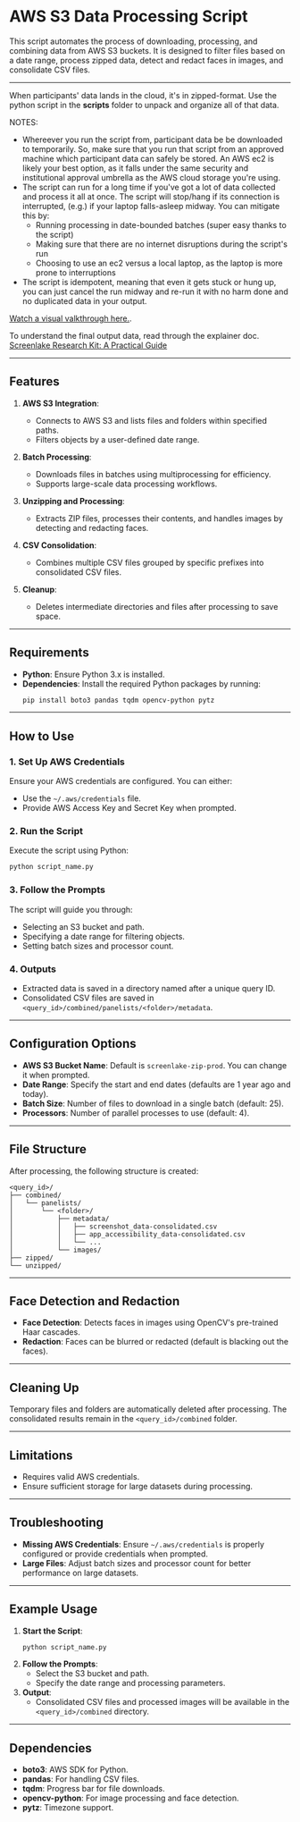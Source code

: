 # AWS S3 Data Processing Script

This script automates the process of downloading, processing, and combining data from AWS S3 buckets. It is designed to filter files based on a date range, process zipped data, detect and redact faces in images, and consolidate CSV files.


---


When participants' data lands in the cloud, it's in zipped-format. Use the python script in the **scripts** folder to unpack and organize all of that data.

NOTES:
- Whereever you run the script from, participant data be be downloaded to temporarily. So, make sure that you run that script from an approved machine which participant data can safely be stored. An AWS ec2 is likely your best option, as it falls under the same security and institutional approval umbrella as the AWS cloud storage you're using.
- The script can run for a long time if you've got a lot of data collected and process it all at once. The script will stop/hang if its connection is interrupted, (e.g.) if your laptop falls-asleep midway. You can mitigate this by:
    - Running processing in date-bounded batches (super easy thanks to the script)
    - Making sure that there are no internet disruptions during the script's run
    - Choosing to use an ec2 versus a local laptop, as the laptop is more prone to interruptions
- The script is idempotent, meaning that even it gets stuck or hung up, you can just cancel the run midway and re-run it with no harm done and no duplicated data in your output.

[Watch a visual valkthrough here.](https://youtu.be/oFH0MieGgUY).


To understand the final output data, read through the explainer doc.
[Screenlake Research Kit: A Practical Guide](https://docs.google.com/document/d/1TMU9V169so5C-JHJscVokS_iKi2IjCiabze07KnQ41E/edit?usp=sharing)



---


## Features
1. **AWS S3 Integration**:
    - Connects to AWS S3 and lists files and folders within specified paths.
    - Filters objects by a user-defined date range.

2. **Batch Processing**:
    - Downloads files in batches using multiprocessing for efficiency.
    - Supports large-scale data processing workflows.

3. **Unzipping and Processing**:
    - Extracts ZIP files, processes their contents, and handles images by detecting and redacting faces.

4. **CSV Consolidation**:
    - Combines multiple CSV files grouped by specific prefixes into consolidated CSV files.

5. **Cleanup**:
    - Deletes intermediate directories and files after processing to save space.

---

## Requirements
- **Python**: Ensure Python 3.x is installed.
- **Dependencies**: Install the required Python packages by running:
  ```bash
  pip install boto3 pandas tqdm opencv-python pytz
  ```

---

## How to Use

### 1. **Set Up AWS Credentials**
Ensure your AWS credentials are configured. You can either:
- Use the `~/.aws/credentials` file.
- Provide AWS Access Key and Secret Key when prompted.

### 2. **Run the Script**
Execute the script using Python:
```bash
python script_name.py
```

### 3. **Follow the Prompts**
The script will guide you through:
- Selecting an S3 bucket and path.
- Specifying a date range for filtering objects.
- Setting batch sizes and processor count.

### 4. **Outputs**
- Extracted data is saved in a directory named after a unique query ID.
- Consolidated CSV files are saved in `<query_id>/combined/panelists/<folder>/metadata`.

---

## Configuration Options
- **AWS S3 Bucket Name**: Default is `screenlake-zip-prod`. You can change it when prompted.
- **Date Range**: Specify the start and end dates (defaults are 1 year ago and today).
- **Batch Size**: Number of files to download in a single batch (default: 25).
- **Processors**: Number of parallel processes to use (default: 4).

---

## File Structure
After processing, the following structure is created:
```
<query_id>/
├── combined/
│   └── panelists/
│       └── <folder>/
│           ├── metadata/
│           │   ├── screenshot_data-consolidated.csv
│           │   ├── app_accessibility_data-consolidated.csv
│           │   └── ...
│           └── images/
├── zipped/
└── unzipped/
```

---

## Face Detection and Redaction
- **Face Detection**: Detects faces in images using OpenCV's pre-trained Haar cascades.
- **Redaction**: Faces can be blurred or redacted (default is blacking out the faces).

---

## Cleaning Up
Temporary files and folders are automatically deleted after processing. The consolidated results remain in the `<query_id>/combined` folder.

---

## Limitations
- Requires valid AWS credentials.
- Ensure sufficient storage for large datasets during processing.

---

## Troubleshooting
- **Missing AWS Credentials**: Ensure `~/.aws/credentials` is properly configured or provide credentials when prompted.
- **Large Files**: Adjust batch sizes and processor count for better performance on large datasets.

---

## Example Usage
1. **Start the Script**:
   ```bash
   python script_name.py
   ```
2. **Follow the Prompts**:
    - Select the S3 bucket and path.
    - Specify the date range and processing parameters.
3. **Output**:
    - Consolidated CSV files and processed images will be available in the `<query_id>/combined` directory.

---

## Dependencies
- **boto3**: AWS SDK for Python.
- **pandas**: For handling CSV files.
- **tqdm**: Progress bar for file downloads.
- **opencv-python**: For image processing and face detection.
- **pytz**: Timezone support.